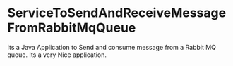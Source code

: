 # ServiceToSendAndReceiveMessageFromRabbitMqQueue
 Its a Java Application to Send and consume message from a Rabbit MQ queue.
 Its a very Nice application.

